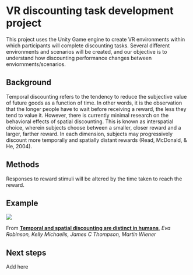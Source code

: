 # VR discounting task development project

This project uses the Unity Game engine to create VR environments within which participants will complete discounting tasks. Several different environments and scenarios will be created, and our objective is to understand how discounting performance changes between enviornments/scenarios.

## Background
Temporal discounting refers to the tendency to reduce the subjective value of future goods as a function of time. In other words, it is the observation that the longer people have to wait before receiving a reward, the less they tend to value it. However, there is currently minimal research on the behavioral effects of spatial discounting. This is known as interspatial choice, wherein subjects choose between a smaller, closer reward and a larger, farther reward. In each dimension, subjects may progressively discount more temporally and spatially distant rewards (Read, McDonald, & He, 2004).

## Methods
Responses to reward stimuli will be altered by the time taken to reach the reward.

## Example

[<img src="https://ars.els-cdn.com/content/image/1-s2.0-S0010027719301143-gr2.jpg">](https://www.sciencedirect.com/science/article/pii/S0010027719301143/)

From **[Temporal and spatial discounting are distinct in humans](https://www.sciencedirect.com/science/article/pii/S0010027719301143)**, _Eva Robinson, Kelly Michaelis, James C Thompson, Martin Wiener_

## Next steps
Add here
